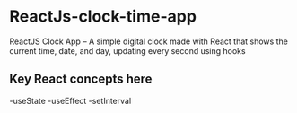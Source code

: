 # ReactJs-clock-time-app
ReactJS Clock App – A simple digital clock made with React that shows the current time, date, and day, updating every second using hooks

## Key React concepts here
-useState
-useEffect
-setInterval
